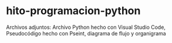 # hito-programacion-python
Archivos adjuntos: Archivo Python hecho con Visual Studio Code, Pseudocódigo hecho con Pseint, diagrama de flujo y organigrama

